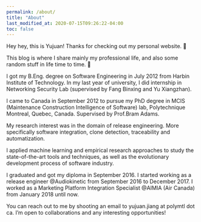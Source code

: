 ```yaml
---
permalink: /about/
title: "About"
last_modified_at: 2020-07-15T09:26:22-04:00
toc: false
---
```


Hey hey, this is Yujuan! Thanks for checking out my personal website. 🙂

This blog is where I share mainly my professional life, and also some random stuff in life time to time. 🙂

I got my B.Eng. degree on Software Engineering in July 2012 from Harbin Institute of Technology. In my last year of university, I did internship in Networking Security Lab (supervised by Fang Binxing and Yu Xiangzhan).

I came to Canada in September 2012 to pursue my PhD degree in MCIS (Maintenance Construction Intelligence of Software) lab, Polytechnique Montreal, Quebec, Canada. Supervised by Prof.Bram Adams.

My research interest was in the domain of release engineering. More specifically software integration, clone detection, traceability and automatization.

I applied machine learning and empirical research approaches to study the state-of-the-art tools and techniques, as well as the evolutionary development process of software industry.

I graduated and got my diploma in September 2016. I started working as a release engineer @Audiokinetic from September 2016 to December 2017. I worked as a Marketing Platform Integration Specialist @AIMIA (Air Canada) from January 2018 until now.

You can reach out to me by shooting an email to yujuan.jiang at polymtl dot ca. I’m open to collaborations and any interesting opportunities!
